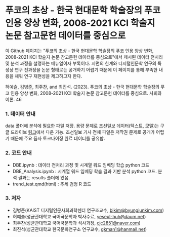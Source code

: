 # 푸코의 초상 - 한국 현대문학 학술장의 푸코 인용 양상 변화, 2008-2021 KCI 학술지 논문 참고문헌 데이터를 중심으로
이 Github 페이지는 "푸코의 초상 - 한국 현대문학 학술장의 푸코 인용 양상 변화, 2008-2021 KCI 학술지 논문 참고문헌 데이터를 중심으로"에서 제시된 데이터 전처리 및 분석 과정을 설명하는 메뉴얼이자 부록이다. 지면의 한계와 디지털인문학 연구의 특성상 연구 전과정을 논문 형태로는 공개하기 어렵기 때문에 이 페이지를 통해 부족한 내용을 채워 연구 재현성을 제고하고자 한다.

허예슬, 김병준, 최주찬, and 최진석. (2023). 푸코의 초상 - 한국 현대문학 학술장의 푸코 인용 양상 변화, 2008-2021 KCI 학술지 논문 참고문헌 데이터를 중심으로. 사회와이론. 46

### 1. 데이터 안내
data 폴더에 분석에 필요한 파일 저장. 용량 문제로 조선일보 데이터(텍스트, 모델)는 구글 드라이브 [링크](https://drive.google.com/file/d/1NQuHfDw4_L0_9qpFDYw4YO3jxcr5vWyY/view?usp=share_link)에서 다운 가능. 조선일보 기사 전체 파일은 저작권 문제로 공개가 어렵기 때문에 주요 품사 토크나이징 완료 데이터를 공유함.

### 2. 코드 안내
* DBE.ipynb : 데이터 전처리 과정 및 시계열 워드 임베딩 학습 python 코드
* DBE_Analysis.ipynb : 시계열 워드 임베딩 학습 결과 기반 분석 python 코드. 분석 결과는 results 폴더에 있음.
* trend_test.qmd(html) : 추세 검정 R 코드

### 3. 저자
* 김병준(KAIST 디지털인문사회과학센터 연구조교수, bjkim@byungjunkim.com)
* 허예슬(성균관대학교 국어국문학과 박사수료, yeseul-huh@daum.net)
* 최주찬(성균관대학교 국어국문학과 석사과정, cjc2851@naver.com)
* 최진석(성균관대학교 한국문화연구소 연구교수, gkman1@hanmail.net)
